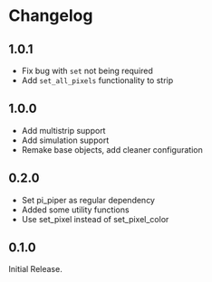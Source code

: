 # Changelog

## 1.0.1
- Fix bug with `set` not being required
- Add `set_all_pixels` functionality to strip

## 1.0.0
- Add multistrip support
- Add simulation support
- Remake base objects, add cleaner configuration

## 0.2.0
- Set pi_piper as regular dependency
- Added some utility functions
- Use set_pixel instead of set_pixel_color

## 0.1.0

Initial Release.
